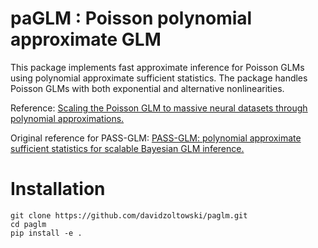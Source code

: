 # paGLM : Poisson polynomial approximate GLM

This package implements fast approximate inference for Poisson GLMs using polynomial approximate sufficient statistics. The package handles Poisson GLMs with both exponential and alternative nonlinearities.

Reference: [Scaling the Poisson GLM to massive neural datasets through polynomial approximations.](http://pillowlab.princeton.edu/pubs/abs_Zoltowski_NIPS18.html)

Original reference for PASS-GLM: [PASS-GLM: polynomial approximate sufficient statistics for scalable Bayesian GLM inference.](https://arxiv.org/abs/1709.09216)

# Installation

```
git clone https://github.com/davidzoltowski/paglm.git
cd paglm
pip install -e .
```
